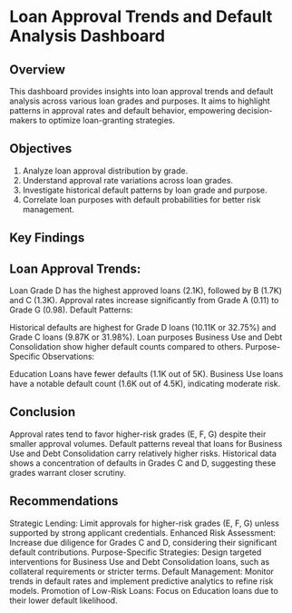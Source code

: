 # Loan Approval Trends and Default Analysis Dashboard
## Overview
This dashboard provides insights into loan approval trends and default analysis across various loan grades and purposes. It aims to highlight patterns in approval rates and default behavior, empowering decision-makers to optimize loan-granting strategies.

## Objectives
1. Analyze loan approval distribution by grade.
2. Understand approval rate variations across loan grades.
3. Investigate historical default patterns by loan grade and purpose.
4. Correlate loan purposes with default probabilities for better risk management.
## Key Findings
## Loan Approval Trends:

Loan Grade D has the highest approved loans (2.1K), followed by B (1.7K) and C (1.3K).
Approval rates increase significantly from Grade A (0.11) to Grade G (0.98).
Default Patterns:

Historical defaults are highest for Grade D loans (10.11K or 32.75%) and Grade C loans (9.87K or 31.98%).
Loan purposes Business Use and Debt Consolidation show higher default counts compared to others.
Purpose-Specific Observations:

Education Loans have fewer defaults (1.1K out of 5K).
Business Use loans have a notable default count (1.6K out of 4.5K), indicating moderate risk.
## Conclusion
Approval rates tend to favor higher-risk grades (E, F, G) despite their smaller approval volumes.
Default patterns reveal that loans for Business Use and Debt Consolidation carry relatively higher risks.
Historical data shows a concentration of defaults in Grades C and D, suggesting these grades warrant closer scrutiny.
## Recommendations
Strategic Lending:
Limit approvals for higher-risk grades (E, F, G) unless supported by strong applicant credentials.
Enhanced Risk Assessment:
Increase due diligence for Grades C and D, considering their significant default contributions.
Purpose-Specific Strategies:
Design targeted interventions for Business Use and Debt Consolidation loans, such as collateral requirements or stricter terms.
Default Management:
Monitor trends in default rates and implement predictive analytics to refine risk models.
Promotion of Low-Risk Loans:
Focus on Education loans due to their lower default likelihood.
